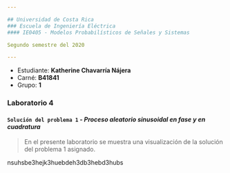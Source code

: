 ```yaml
---

## Universidad de Costa Rica
### Escuela de Ingeniería Eléctrica
#### IE0405 - Modelos Probabilísticos de Señales y Sistemas

Segundo semestre del 2020

---
```


* Estudiante: **Katherine Chavarría Nájera**
* Carné: **B41841**
* Grupo: **1**

### Laboratorio 4
#### `Solución del problema 1` - *Proceso aleatorio sinusoidal en fase y en cuadratura*

> En el presente laboratorio se muestra una visualización de la solución del problema 1 asignado. 

nsuhsbe3hejk3huebdeh3db3hebd3hubs
